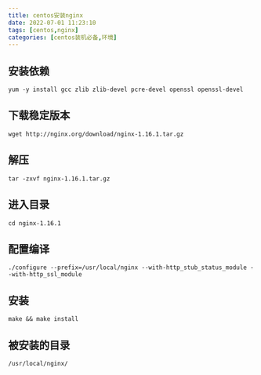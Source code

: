 ```yaml
---
title: centos安装nginx
date: 2022-07-01 11:23:10
tags: [centos,nginx]
categories: [centos装机必备,环境]
---
```

## 安装依赖
```shell
yum -y install gcc zlib zlib-devel pcre-devel openssl openssl-devel
```
## 下载稳定版本
```shell
wget http://nginx.org/download/nginx-1.16.1.tar.gz
```
## 解压
```shell
tar -zxvf nginx-1.16.1.tar.gz
```
## 进入目录
```shell
cd nginx-1.16.1
```
## 配置编译
```shell
./configure --prefix=/usr/local/nginx --with-http_stub_status_module --with-http_ssl_module
```
## 安装
```shell
make && make install
```
## 被安装的目录
```shell
/usr/local/nginx/
```
